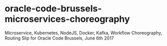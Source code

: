# oracle-code-brussels-microservices-choreography
Microservice, Kubernetes, NodeJS, Docker, Kafka, Workflow Choreography, Routing Slip for Oracle Code Brussels, June 6th 2017
